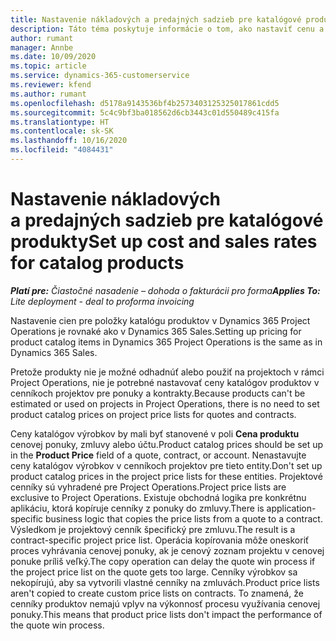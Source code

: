 ```yaml
---
title: Nastavenie nákladových a predajných sadzieb pre katalógové produkty
description: Táto téma poskytuje informácie o tom, ako nastaviť cenu a sadzby predaja pre položky v katalógu produktov.
author: rumant
manager: Annbe
ms.date: 10/09/2020
ms.topic: article
ms.service: dynamics-365-customerservice
ms.reviewer: kfend
ms.author: rumant
ms.openlocfilehash: d5178a9143536bf4b2573403125325017861cdd5
ms.sourcegitcommit: 5c4c9bf3ba018562d6cb3443c01d550489c415fa
ms.translationtype: HT
ms.contentlocale: sk-SK
ms.lasthandoff: 10/16/2020
ms.locfileid: "4084431"
---
```

# <a name="set-up-cost-and-sales-rates-for-catalog-products"></a><span data-ttu-id="d7fad-103">Nastavenie nákladových a predajných sadzieb pre katalógové produkty</span><span class="sxs-lookup"><span data-stu-id="d7fad-103">Set up cost and sales rates for catalog products</span></span>

<span data-ttu-id="d7fad-104">_**Platí pre:** Čiastočné nasadenie – dohoda o fakturácii pro forma_</span><span class="sxs-lookup"><span data-stu-id="d7fad-104">_**Applies To:** Lite deployment - deal to proforma invoicing_</span></span>


<span data-ttu-id="d7fad-105">Nastavenie cien pre položky katalógu produktov v Dynamics 365 Project Operations je rovnaké ako v Dynamics 365 Sales.</span><span class="sxs-lookup"><span data-stu-id="d7fad-105">Setting up pricing for product catalog items in Dynamics 365 Project Operations is the same as in Dynamics 365 Sales.</span></span>

<span data-ttu-id="d7fad-106">Pretože produkty nie je možné odhadnúť alebo použiť na projektoch v rámci Project Operations, nie je potrebné nastavovať ceny katalógov produktov v cenníkoch projektov pre ponuky a kontrakty.</span><span class="sxs-lookup"><span data-stu-id="d7fad-106">Because products can't be estimated or used on projects in Project Operations, there is no need to set product catalog prices on project price lists for quotes and contracts.</span></span>

<span data-ttu-id="d7fad-107">Ceny katalógov výrobkov by mali byť stanovené v poli **Cena produktu** cenovej ponuky, zmluvy alebo účtu.</span><span class="sxs-lookup"><span data-stu-id="d7fad-107">Product catalog prices should be set up in the **Product Price** field of a quote, contract, or account.</span></span> <span data-ttu-id="d7fad-108">Nenastavujte ceny katalógov výrobkov v cenníkoch projektov pre tieto entity.</span><span class="sxs-lookup"><span data-stu-id="d7fad-108">Don't set up product catalog prices in the project price lists for these entities.</span></span> <span data-ttu-id="d7fad-109">Projektové cenníky sú vyhradené pre Project Operations.</span><span class="sxs-lookup"><span data-stu-id="d7fad-109">Project price lists are exclusive to Project Operations.</span></span> <span data-ttu-id="d7fad-110">Existuje obchodná logika pre konkrétnu aplikáciu, ktorá kopíruje cenníky z ponuky do zmluvy.</span><span class="sxs-lookup"><span data-stu-id="d7fad-110">There is application-specific business logic that copies the price lists from a quote to a contract.</span></span> <span data-ttu-id="d7fad-111">Výsledkom je projektový cenník špecifický pre zmluvu.</span><span class="sxs-lookup"><span data-stu-id="d7fad-111">The result is a contract-specific project price list.</span></span> <span data-ttu-id="d7fad-112">Operácia kopírovania môže oneskoriť proces vyhrávania cenovej ponuky, ak je cenový zoznam projektu v cenovej ponuke príliš veľký.</span><span class="sxs-lookup"><span data-stu-id="d7fad-112">The copy operation can delay the quote win process if the project price list on the quote gets too large.</span></span> <span data-ttu-id="d7fad-113">Cenníky výrobkov sa nekopírujú, aby sa vytvorili vlastné cenníky na zmluvách.</span><span class="sxs-lookup"><span data-stu-id="d7fad-113">Product price lists aren't copied to create custom price lists on contracts.</span></span> <span data-ttu-id="d7fad-114">To znamená, že cenníky produktov nemajú vplyv na výkonnosť procesu využívania cenovej ponuky.</span><span class="sxs-lookup"><span data-stu-id="d7fad-114">This means that product price lists don't impact the performance of the quote win process.</span></span>
